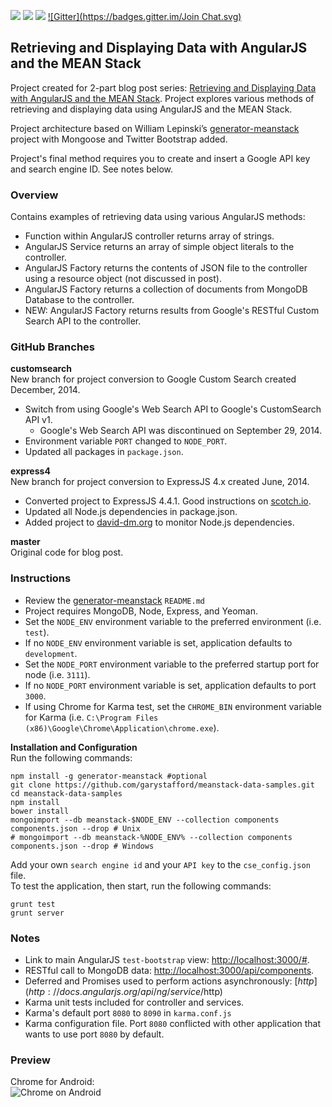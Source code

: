 <a href='https://travis-ci.org/garystafford/meanstack-data-samples'><img src='https://travis-ci.org/garystafford/meanstack-data-samples.svg?branch=express4'></a>
<a href='https://david-dm.org/garystafford/meanstack-data-samples'><img src='https://david-dm.org/garystafford/meanstack-data-samples.png'></a>
<a href='https://david-dm.org/garystafford/meanstack-data-samples#info=devDependencies'><img src='https://david-dm.org/garystafford/meanstack-data-samples/dev-status.png'></a>
[![Gitter](https://badges.gitter.im/Join Chat.svg)](https://gitter.im/garystafford/meanstack-data-samples?utm_source=badge&utm_medium=badge&utm_campaign=pr-badge&utm_content=badge)
## Retrieving and Displaying Data with AngularJS and the MEAN Stack
Project created for 2-part blog post series: 
[Retrieving and Displaying Data with AngularJS and the MEAN Stack](http://wp.me/p1RD28-16F). Project explores various methods of retrieving and displaying data using AngularJS and the MEAN Stack.  

Project architecture based on William Lepinski’s [generator-meanstack](https://github.com/wlepinski/generator-meanstack) 
project with Mongoose and Twitter Bootstrap added.  

Project's final method requires you to create and insert a Google API key and search engine ID. See notes below.

### Overview
Contains examples of retrieving data using various AngularJS methods:
* Function within AngularJS controller returns array of strings.
* AngularJS Service returns an array of simple object literals to the controller.
* AngularJS Factory returns the contents of JSON file to the controller using a resource object (not discussed in post).
* AngularJS Factory returns a collection of documents from MongoDB Database to the controller.
* NEW: AngularJS Factory returns results from Google's RESTful Custom Search API to the controller.

### GitHub Branches
**customsearch**  
New branch for project conversion to Google Custom Search created December, 2014.
* Switch from using Google's Web Search API to Google's CustomSearch API v1.
  * Google's Web Search API was discontinued on September 29, 2014.
* Environment variable `PORT` changed to `NODE_PORT`.
* Updated all packages in `package.json`.

**express4**  
New branch for project conversion to ExpressJS 4.x created June, 2014.
* Converted project to ExpressJS 4.4.1. Good instructions on [scotch.io](http://scotch.io/bar-talk/expressjs-4-0-new-features-and-upgrading-from-3-0).
* Updated all Node.js dependencies in package.json.
* Added project to [david-dm.org](https://david-dm.org/garystafford/meanstack-data-samples) to monitor Node.js dependencies.

**master**  
Original code for blog post.

### Instructions
* Review the [generator-meanstack](https://github.com/wlepinski/generator-meanstack) `README.md`
* Project requires MongoDB, Node, Express, and Yeoman.
* Set the `NODE_ENV` environment variable to the preferred environment (i.e. `test`).
* If no `NODE_ENV` environment variable is set, application defaults to `development`.
* Set the `NODE_PORT` environment variable to the preferred startup port for node (i.e. `3111`).
* If no `NODE_PORT` environment variable is set, application defaults to port `3000`.
* If using Chrome for Karma test, set the `CHROME_BIN` environment variable for Karma (i.e. `C:\Program Files (x86)\Google\Chrome\Application\chrome.exe`).

**Installation and Configuration**  
Run the following commands:
```
npm install -g generator-meanstack #optional
git clone https://github.com/garystafford/meanstack-data-samples.git
cd meanstack-data-samples
npm install
bower install
mongoimport --db meanstack-$NODE_ENV --collection components components.json --drop # Unix
# mongoimport --db meanstack-%NODE_ENV% --collection components components.json --drop # Windows
```
Add your own `search engine id` and your `API key` to the `cse_config.json` file.  
To test the application, then start, run the following commands:
```
grunt test
grunt server
```

### Notes
* Link to main AngularJS `test-bootstrap` view: [http://localhost:3000/#](http://localhost:3000/#).
* RESTful call to MongoDB data: [http://localhost:3000/api/components](http://localhost:3000/api/components).
* Deferred and Promises used to perform actions asynchronously: [$http](http://docs.angularjs.org/api/ng/service/$http)
* Karma unit tests included for controller and services.
 * Karma's default port `8080` to `8090` in `karma.conf.js`
 * Karma configuration file. Port `8080` conflicted with other application that wants to use port `8080` by default.

### Preview
Chrome for Android:  
![Chrome on Android ](https://github.com/garystafford/meanstack-data-samples/blob/master/public/images/AndroidMobileView.png?raw=true)
